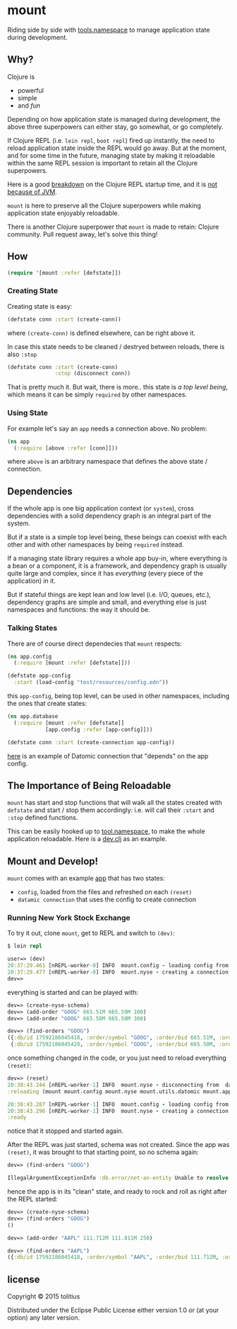 # mount

Riding side by side with [tools.namespace](https://github.com/clojure/tools.namespace) to manage application state during development.

## Why?

Clojure is 

* powerful 
* simple
* and _fun_

Depending on how application state is managed during development, the above three superpowers can either stay, 
go somewhat, or go completely.

If Clojure REPL (i.e. `lein repl`, `boot repl`) fired up instantly, the need to reload application state
inside the REPL would go away. But at the moment, and for some time in the future, managing state by making it
reloadable within the same REPL session is important to retain all the Clojure superpowers.

Here is a good [breakdown](http://blog.ndk.io/2014/02/25/clojure-bootstrapping.html) on the Clojure REPL 
startup time, and it is [not because of JVM](http://blog.ndk.io/2014/02/11/jvm-slow-startup.html).

`mount` is here to preserve all the Clojure superpowers while making application state enjoyably reloadable.

There is another Clojure superpower that `mount` is made to retain: Clojure community.
Pull request away, let's solve this thing!

## How

```clojure
(require '[mount :refer [defstate]])
```

### Creating State

Creating state is easy:

```clojure
(defstate conn :start (create-conn))
```

where `(create-conn)` is defined elsewhere, can be right above it.

In case this state needs to be cleaned / destryed between reloads, there is also `:stop`

```clojure
(defstate conn :start (create-conn)
               :stop (disconnect conn))
```

That is pretty much it. But wait, there is more.. this state is _a top level being_, which means it can be simply 
`required` by other namespaces.

### Using State

For example let's say an `app` needs a connection above. No problem:

```clojure
(ns app
  (:require [above :refer [conn]]))
```

where `above` is an arbitrary namespace that defines the above state / connection.

## Dependencies

If the whole app is one big application context (or `system`), cross dependencies with a solid dependency graph
is an integral part of the system.

But if a state is a simple top level being, these beings can coexist with each other and with other
namespaces by being `required` instead.

If a managing state library requires a whole app buy-in, where everything is a bean or a component, 
it is a framework, and  dependency graph is usually quite large and complex, 
since it has _everything_ (every piece of the application) in it. 

But if stateful things are kept lean and low level (i.e. I/O, queues, etc.), dependency graphs are simple 
and small, and everything else is just namespaces and functions: the way it should be.

### Talking States

There are of course direct dependecies that `mount` respects:

```clojure
(ns app.config
  (:require [mount :refer [defstate]]))

(defstate app-config 
  :start (load-config "test/resources/config.edn"))
```

this `app-config`, being top level, can be used in other namespaces, including the ones that create states:

```clojure
(ns app.database
  (:require [mount :refer [defstate]]
            [app.config :refer [app-config]]))

(defstate conn :start (create-connection app-config))
```

[here](https://github.com/tolitius/mount/blob/master/test/mount/nyse.clj) 
is an example of Datomic connection that "depends" on the app config.

## The Importance of Being Reloadable

`mount` has start and stop functions that will walk all the states created with `defstate` and start / stop them
accordingly: i.e. will call their `:start` and `:stop` defined functions.

This can be easily hooked up to [tool.namespace](https://github.com/clojure/tools.namespace), to make the whole
application reloadable. Here is a [dev.clj](https://github.com/tolitius/mount/blob/master/dev/dev.clj) as 
an example.

## Mount and Develop!

`mount` comes with an example [app](https://github.com/tolitius/mount/blob/master/test/mount/app.clj) 
that has two states:

* `config`, loaded from the files and refreshed on each `(reset)`
* `datamic connection` that uses the config to create connection

### Running New York Stock Exchange

To try it out, clone `mount`, get to REPL and switch to `(dev)`:

```clojure
$ lein repl

user=> (dev)
20:37:29.461 [nREPL-worker-0] INFO  mount.config - loading config from test/resources/config.edn
20:37:29.477 [nREPL-worker-0] INFO  mount.nyse - creating a connection to datomic: datomic:mem://mount
dev=>
```

everything is started and can be played with:

```clojure
dev=> (create-nyse-schema)
dev=> (add-order "GOOG" 665.51M 665.59M 100)
dev=> (add-order "GOOG" 665.50M 665.58M 300)

dev=> (find-orders "GOOG")
({:db/id 17592186045418, :order/symbol "GOOG", :order/bid 665.51M, :order/qty 100, :order/offer 665.59M}
 {:db/id 17592186045420, :order/symbol "GOOG", :order/bid 665.50M, :order/qty 300, :order/offer 665.58M})
```

once something changed in the code, or you just need to reload everything `(reset)`:

```clojure
dev=> (reset)
20:38:43.244 [nREPL-worker-1] INFO  mount.nyse - disconnecting from  datomic:mem://mount
:reloading (mount mount.config mount.nyse mount.utils.datomic mount.app dev)

20:38:43.287 [nREPL-worker-1] INFO  mount.config - loading config from test/resources/config.edn
20:38:43.296 [nREPL-worker-1] INFO  mount.nyse - creating a connection to datomic: datomic:mem://mount
:ready
```

notice that it stopped and started again.

After the REPL was just started, schema was not created. Since the app was `(reset)`, it was brought to that starting point, so no schema again:

```clojure
dev=> (find-orders "GOOG")

IllegalArgumentExceptionInfo :db.error/not-an-entity Unable to resolve entity: :order/symbol  datomic.error/arg (error.clj:57)
```

hence the app is in its "clean" state, and ready to rock and roll as right after the REPL started:

```clojure
dev=> (create-nyse-schema)
dev=> (find-orders "GOOG")
()

dev=> (add-order "AAPL" 111.712M 111.811M 250)

dev=> (find-orders "AAPL")
({:db/id 17592186045418, :order/symbol "AAPL", :order/bid 111.712M, :order/qty 250, :order/offer 111.811M})
```

## license

Copyright © 2015 tolitius

Distributed under the Eclipse Public License either version 1.0 or (at
your option) any later version.
